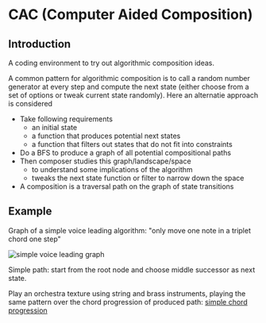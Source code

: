 # CAC (Computer Aided Composition)

## Introduction

A coding environment to try out algorithmic composition ideas.

A common pattern for algorithmic composition is to call a random number generator at every step and compute the next state (either choose from a set of options or tweak current state randomly).
Here an alternatie approach is considered

* Take following requirements
  * an initial state
  * a function that produces potential next states
  * a function that filters out states that do not fit into constraints
* Do a BFS to produce a graph of all potential compositional paths
* Then composer studies this graph/landscape/space
  * to understand some implications of the algorithm
  * tweaks the next state function or filter to narrow down the space
* A composition is a traversal path on the graph of state transitions

## Example

Graph of a simple voice leading algorithm: "only move one note in a triplet chord one step"

![simple voice leading graph](https://www.dropbox.com/s/dnlaw0s7now7rbp/simple_voice_leading_graph.png?dl=1)

Simple path: start from the root node and choose middle successor as next state.

Play an orchestra texture using string and brass instruments, playing the same pattern over the chord progression of produced path: [simple chord progression](https://www.dropbox.com/s/21mip4why8prsww/exploration%2003%20-%20graph%20traversal%201.mp3?dl=0)

